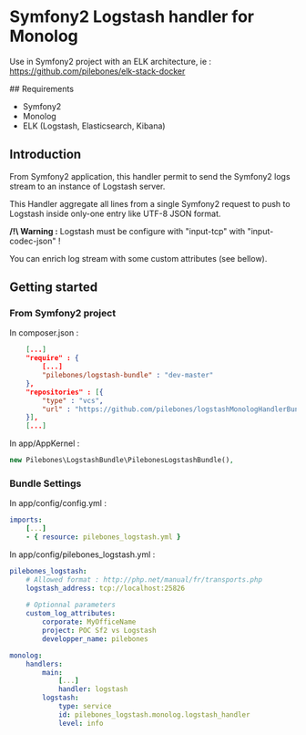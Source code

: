 # Symfony2 Logstash handler for Monolog

Use in Symfony2 project with an ELK architecture, ie : https://github.com/pilebones/elk-stack-docker

## Requirements

- Symfony2
- Monolog
- ELK (Logstash, Elasticsearch, Kibana)

## Introduction

From Symfony2 application, this handler permit to send the Symfony2 logs stream to an instance of Logstash server.

This Handler aggregate all lines from a single Symfony2 request to push to Logstash inside only-one entry like UTF-8 JSON format.

__/!\ Warning :__ Logstash must be configure with "input-tcp" with "input-codec-json" !

You can enrich log stream with some custom attributes (see bellow).

## Getting started

### From Symfony2 project

In composer.json :
```json
    [...]
    "require" : {
        [...]
        "pilebones/logstash-bundle" : "dev-master"
    },
    "repositories" : [{
        "type" : "vcs",
        "url" : "https://github.com/pilebones/logstashMonologHandlerBundle.git"
    }],
    [...]
```
In app/AppKernel : 

```php
new Pilebones\LogstashBundle\PilebonesLogstashBundle(),
```

### Bundle Settings

In app/config/config.yml : 

```yml
imports:
    [...]
    - { resource: pilebones_logstash.yml }
```

In app/config/pilebones_logstash.yml : 

```yml
pilebones_logstash:
	# Allowed format : http://php.net/manual/fr/transports.php
    logstash_address: tcp://localhost:25826
    
    # Optionnal parameters
    custom_log_attributes:
        corporate: MyOfficeName
        project: POC Sf2 vs Logstash 
        developper_name: pilebones

monolog:
    handlers:
        main:
			[...]
            handler: logstash
        logstash:
            type: service
            id: pilebones_logstash.monolog.logstash_handler
            level: info
```
